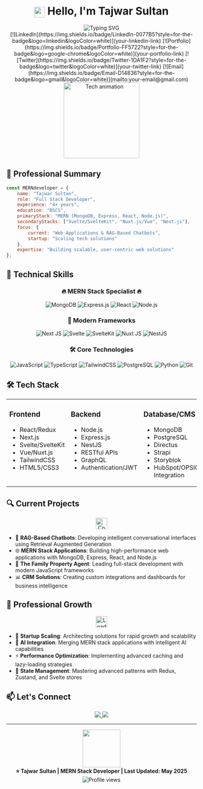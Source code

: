 # <h1 align="center"><img align="center" src="https://media.giphy.com/media/hvRJCLFzcasrR4ia7z/giphy.gif" width="28"> Hello, I'm Tajwar Sultan </h1>

<div align="center">
  <img src="https://readme-typing-svg.herokuapp.com?font=Fira+Code&weight=600&size=28&pause=1000&color=0969DA&center=true&vCenter=true&random=false&width=600&lines=MERN+Stack+Developer;Full+Stack+Engineer;Web+Application+Architect;JavaScript+Specialist" alt="Typing SVG" />
</div>

<div align="center">
[![LinkedIn](https://img.shields.io/badge/LinkedIn-0077B5?style=for-the-badge&logo=linkedin&logoColor=white)](your-linkedin-link)
[![Portfolio](https://img.shields.io/badge/Portfolio-FF5722?style=for-the-badge&logo=google-chrome&logoColor=white)](your-portfolio-link)
[![Twitter](https://img.shields.io/badge/Twitter-1DA1F2?style=for-the-badge&logo=twitter&logoColor=white)](your-twitter-link)
[![Email](https://img.shields.io/badge/Email-D14836?style=for-the-badge&logo=gmail&logoColor=white)](mailto:your-email@gmail.com)
</div>

<div align="center">
  <img height="200" src="https://user-images.githubusercontent.com/74038190/229223263-cf2e4b07-2615-4f87-9c38-e37600f8381a.gif" alt="Tech animation"/>
</div>

## 💼 Professional Summary

```javascript
const MERNdeveloper = {
    name: "Tajwar Sultan",
    role: "Full Stack Developer",
    experience: "4+ years",
    education: "BSCS",
    primaryStack: "MERN (MongoDB, Express, React, Node.js)",
    secondaryStacks: ["Svelte/SvelteKit", "Nuxt.js/Vue", "Nest.js"],
    focus: {
        current: "Web Applications & RAG-Based Chatbots",
        startup: "Scaling tech solutions"
    },
    expertise: "Building scalable, user-centric web solutions"
};
```

## 🚀 Technical Skills

<div align="center">
  <h3>🔥 MERN Stack Specialist 🔥</h3>
  
  ![MongoDB](https://img.shields.io/badge/MongoDB-%234ea94b.svg?style=for-the-badge&logo=mongodb&logoColor=white)
  ![Express.js](https://img.shields.io/badge/Express.js-404D59?style=for-the-badge&logo=express&logoColor=white)
  ![React](https://img.shields.io/badge/react-%2320232a.svg?style=for-the-badge&logo=react&logoColor=%2361DAFB)
  ![Node.js](https://img.shields.io/badge/Node.js-43853D?style=for-the-badge&logo=node.js&logoColor=white)
  
  <h3>🌟 Modern Frameworks</h3>
  
  ![Next JS](https://img.shields.io/badge/Next-black?style=for-the-badge&logo=next.js&logoColor=white)
  ![Svelte](https://img.shields.io/badge/Svelte-FF3E00?style=for-the-badge&logo=svelte&logoColor=white)
  ![SvelteKit](https://img.shields.io/badge/SvelteKit-FF3E00?style=for-the-badge&logo=svelte&logoColor=white)
  ![Nuxt JS](https://img.shields.io/badge/Nuxt-002E3B?style=for-the-badge&logo=nuxtdotjs&logoColor=#00DC82)
  ![NestJS](https://img.shields.io/badge/NestJS-E0234E?style=for-the-badge&logo=nestjs&logoColor=white)
  
  <h3>🛠️ Core Technologies</h3>
  
  ![JavaScript](https://img.shields.io/badge/JavaScript-F7DF1E?style=for-the-badge&logo=javascript&logoColor=black)
  ![TypeScript](https://img.shields.io/badge/TypeScript-007ACC?style=for-the-badge&logo=typescript&logoColor=white)
  ![TailwindCSS](https://img.shields.io/badge/tailwindcss-%2338B2AC.svg?style=for-the-badge&logo=tailwind-css&logoColor=white)
  ![PostgreSQL](https://img.shields.io/badge/PostgreSQL-%23316192.svg?style=for-the-badge&logo=postgresql&logoColor=white)
  ![Python](https://img.shields.io/badge/Python-3776AB?style=for-the-badge&logo=python&logoColor=white)
  ![Git](https://img.shields.io/badge/git-%23F05033.svg?style=for-the-badge&logo=git&logoColor=white)
  
</div>

## 🛠️ Tech Stack

<div align="center">
  <table>
    <tr>
      <td valign="top">
        <h3>Frontend</h3>
        <ul>
          <li>React/Redux</li>
          <li>Next.js</li>
          <li>Svelte/SvelteKit</li>
          <li>Vue/Nuxt.js</li>
          <li>TailwindCSS</li>
          <li>HTML5/CSS3</li>
        </ul>
      </td>
      <td valign="top">
        <h3>Backend</h3>
        <ul>
          <li>Node.js</li>
          <li>Express.js</li>
          <li>NestJS</li>
          <li>RESTful APIs</li>
          <li>GraphQL</li>
          <li>Authentication/JWT</li>
        </ul>
      </td>
      <td valign="top">
        <h3>Database/CMS</h3>
        <ul>
          <li>MongoDB</li>
          <li>PostgreSQL</li>
          <li>Directus</li>
          <li>Strapi</li>
          <li>Storyblok</li>
          <li>HubSpot/OPSIQ Integration</li>
        </ul>
      </td>
    </tr>
  </table>
</div>

## 🔍 Current Projects

<div align="center">
  <img height="30" src="https://user-images.githubusercontent.com/74038190/212284087-bbe7e430-757e-4901-90bf-4cd2ce3e1852.gif" alt="Code animation" />
</div>

- 🤖 **RAG-Based Chatbots**: Developing intelligent conversational interfaces using Retrieval Augmented Generation
- 🌐 **MERN Stack Applications**: Building high-performance web applications with MongoDB, Express, React, and Node.js
- 🏡 **The Family Property Agent**: Leading full-stack development with modern JavaScript frameworks
- 📊 **CRM Solutions**: Creating custom integrations and dashboards for business intelligence

## 🌱 Professional Growth

<div align="center">
  <img height="30" src="https://user-images.githubusercontent.com/74038190/212284100-561aa473-3905-4a80-b561-0d28506553ee.gif" alt="Loading animation" />
</div>

- 🚀 **Startup Scaling**: Architecting solutions for rapid growth and scalability
- 🧠 **AI Integration**: Merging MERN stack applications with intelligent AI capabilities
- ⚡ **Performance Optimization**: Implementing advanced caching and lazy-loading strategies 
- 🔄 **State Management**: Mastering advanced patterns with Redux, Zustand, and Svelte stores

## 📫 Let's Connect

<div align="center">
  <a href="your-calendly-link">
    <img src="https://img.shields.io/badge/Schedule_Meeting-4285F4?style=for-the-badge&logo=google-calendar&logoColor=white" />
  </a>
  <a href="https://github.com/your-username">
    <img src="https://img.shields.io/badge/View_Projects-181717?style=for-the-badge&logo=github&logoColor=white" />
  </a>
</div>

---

<div align="center">
  <img src="https://user-images.githubusercontent.com/74038190/212284115-f47cd8ff-2ffb-4b04-b5bf-4d1c14c0247f.gif" width="100">
  <br>
  <strong>⭐️ Tajwar Sultan | MERN Stack Developer | Last Updated: May 2025</strong>
  <br>
  <img src="https://komarev.com/ghpvc/?username=your-username&style=flat-square&color=blue" alt="Profile views"/>
</div>
